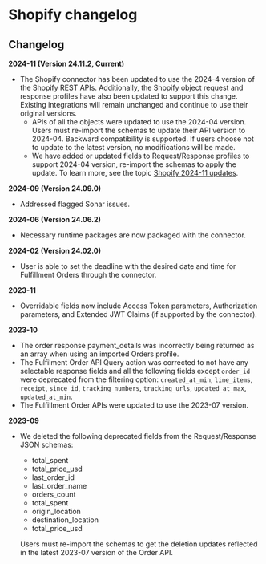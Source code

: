 # Shopify changelog 

<head>
  <meta name="guidename" content="Integration"/>
  <meta name="context" content="GUID-bb49b4bb-1bb7-4248-b92a-9b87925fd117"/>
</head>


## Changelog

**2024-11 (Version 24.11.2, Current)**

- The Shopify connector has been updated to use the 2024-4 version of the Shopify REST APIs. Additionally, the Shopify object request and response profiles have also been updated to support this change. Existing integrations will remain unchanged and continue to use their original versions.
  - APIs of all the objects were updated to use the 2024-04 version. Users must re-import the schemas to update their API version to 2024-04. Backward compatibility is supported. If users choose not to update to the latest version, no modifications will be made.
  - We have added or updated fields to Request/Response profiles to support 2024-04 version, re-import the schemas to apply the update. To learn more, see the topic [Shopify 2024-11 updates](../../Integration/Connectors/r-atm-Shopify_2024-11_updates.md).


**2024-09 (Version 24.09.0)**

- Addressed flagged Sonar issues.

**2024-06 (Version 24.06.2)**

- Necessary runtime packages are now packaged with the connector.

**2024-02 (Version 24.02.0)**

- User is able to set the deadline with the desired date and time for Fulfillment Orders through the connector.

**2023-11**

- Overridable fields now include Access Token parameters, Authorization parameters, and Extended JWT Claims (if supported by the connector).

**2023-10**

- The order response payment_details was incorrectly being returned as an array when using an imported Orders profile.
- The Fulfilment Order API Query action was corrected to not have any selectable response fields and all the following fields except `order_id` were deprecated from the filtering option: `created_at_min`, `line_items`, `receipt`, `since_id`, `tracking_numbers`, `tracking_urls`, `updated_at_max`, `updated_at_min`.
- The Fulfillment Order APIs were updated to use the 2023-07 version.

**2023-09**

- We deleted the following deprecated fields from the Request/Response JSON schemas:

  - total_spent
  - total_price_usd
  - last_order_id
  - last_order_name
  - orders_count
  - total_spent
  - origin_location
  - destination_location
  - total_price_usd

  Users must re-import the schemas to get the deletion updates reflected in the latest 2023-07 version of the Order API.